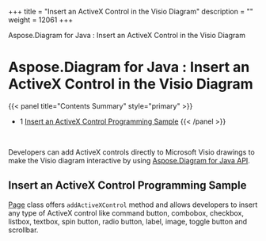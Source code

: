 +++
title = "Insert an ActiveX Control in the Visio Diagram" 
description = "" 
weight = 12061 
+++

Aspose.Diagram for Java : Insert an ActiveX Control in the Visio Diagram  

# Aspose.Diagram for Java : Insert an ActiveX Control in the Visio Diagram


{{< panel title="Contents Summary" style="primary" >}}
*   1 [Insert an ActiveX Control Programming Sample](#InsertanActiveXControlintheVisioDiagram-InsertanActiveXControlProgrammingSample)
{{< /panel >}}
 

 

Developers can add ActiveX controls directly to Microsoft Visio drawings to make the Visio diagram interactive by using [Aspose.Diagram for Java API](http://www.aspose.com/products/diagram/java).

## Insert an ActiveX Control Programming Sample

[Page](http://www.aspose.com/api/java/diagram/com.aspose.diagram/classes/Page) class offers `addActiveXControl` method and allows developers to insert any type of ActiveX control like command button, combobox, checkbox, listbox, textbox, spin button, radio button, label, image, toggle button and scrollbar.

